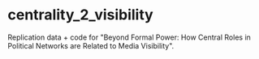 # centrality_2_visibility
Replication data + code for "Beyond Formal Power: How Central Roles in Political Networks are Related to Media Visibility".
